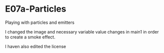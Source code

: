 # E07a-Particles
Playing with particles and emitters

I changed the image and necessary variable value changes in main1 in order to create a smoke effect.

I haven also edited the license